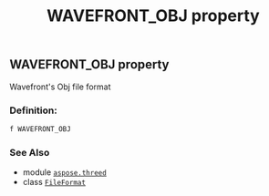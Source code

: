 ﻿---
title: WAVEFRONT_OBJ property
second_title: Aspose.3D for Python via .NET API References
description: 
type: docs
weight: 530
url: /python-net/aspose.threed/fileformat/wavefront_obj/
is_root: false
---

## WAVEFRONT_OBJ property


Wavefront's Obj file format
### Definition:
```python
f WAVEFRONT_OBJ 
```

### See Also
* module [`aspose.threed`](../../)
* class [`FileFormat`](/3d/python-net/aspose.threed/fileformat)
